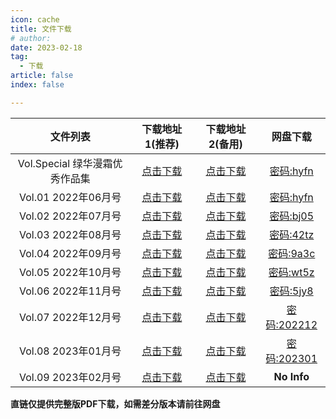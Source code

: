 ```yaml
---
icon: cache
title: 文件下载
# author: 
date: 2023-02-18
tag:
  - 下载
article: false
index: false

---
```

<!-- more -->

| 文件列表 | 下载地址1(推荐) | 下载地址2(备用) | 网盘下载 |
|:-:|:-:|:-:|:-:|
| Vol.Special 绿华漫霜优秀作品集 | [点击下载](https://raw.fastgit.org/dscmarkw/aneot-pdf/main/回归线Vol.Special_22-05.pdf) | [点击下载](https://raw.githubusercontent.com/dscmarkw/aneot-pdf/main/回归线Vol.Special_22-05.pdf) | [密码:hyfn](https://wwb.lanzouf.com/b011miqxc) |
| Vol.01 2022年06月号 | [点击下载](https://raw.fastgit.org/dscmarkw/aneot-pdf/main/回归线Vol.01_22-06.pdf) | [点击下载](https://raw.githubusercontent.com/dscmarkw/aneot-pdf/main/回归线Vol.01_22-06.pdf) | [密码:hyfn](https://wwb.lanzouf.com/b011miqxc) |
| Vol.02 2022年07月号 | [点击下载](https://raw.fastgit.org/dscmarkw/aneot-pdf/main/回归线Vol.02_22-07.pdf) | [点击下载](https://raw.githubusercontent.com/dscmarkw/aneot-pdf/main/回归线Vol.02_22-07.pdf) | [密码:bj05](hhttps://wwb.lanzouf.com/b011u6cne) |
| Vol.03 2022年08月号 | [点击下载](https://raw.fastgit.org/dscmarkw/aneot-pdf/main/回归线Vol.03_22-08.pdf) | [点击下载](https://raw.githubusercontent.com/dscmarkw/aneot-pdf/main/回归线Vol.03_22-08.pdf) | [密码:42tz](https://wwb.lanzouy.com/b011ya7gf) |
| Vol.04 2022年09月号 | [点击下载](https://raw.fastgit.org/dscmarkw/aneot-pdf/main/回归线Vol.04_22-09.pdf) | [点击下载](https://raw.githubusercontent.com/dscmarkw/aneot-pdf/main/回归线Vol.04_22-09.pdf) | [密码:9a3c](https://wwb.lanzoue.com/b0121q8la) |
| Vol.05 2022年10月号 | [点击下载](https://raw.fastgit.org/dscmarkw/aneot-pdf/main/回归线Vol.05_22-10.pdf) | [点击下载](https://raw.githubusercontent.com/dscmarkw/aneot-pdf/main/回归线Vol.05_22-10.pdf) | [密码:wt5z](https://cloud.189.cn/web/share?code=JJFrM3fqqyMj) |
| Vol.06 2022年11月号 | [点击下载](https://raw.fastgit.org/dscmarkw/aneot-pdf/main/回归线Vol.06_22-11.pdf) | [点击下载](https://raw.githubusercontent.com/dscmarkw/aneot-pdf/main/回归线Vol.06_22-11.pdf) | [密码:5jy8](https://aneot.lanzoue.com/b012bjyib) |
| Vol.07 2022年12月号 | [点击下载](https://raw.fastgit.org/dscmarkw/aneot-pdf/main/回归线Vol.07_22-12.pdf) | [点击下载](https://raw.githubusercontent.com/dscmarkw/aneot-pdf/main/回归线Vol.07_22-12.pdf) | [密码:202212](https://wwwe.lanzoue.com/b041kqqmf) |
| Vol.08 2023年01月号 | [点击下载](https://raw.fastgit.org/dscmarkw/aneot-pdf/main/回归线Vol.08_23-01.pdf) | [点击下载](https://raw.githubusercontent.com/dscmarkw/aneot-pdf/main/回归线Vol.08_23-01.pdf) | [密码:202301](https://wwwe.lanzoum.com/b041o7uuh) |
| Vol.09 2023年02月号 | [点击下载](https://raw.fastgit.org/dscmarkw/aneot-pdf/main/回归线Vol.09_23-02.pdf) | [点击下载](https://raw.githubusercontent.com/dscmarkw/aneot-pdf/main/回归线Vol.09_23-02.pdf) | **No Info** |

**直链仅提供完整版PDF下载，如需差分版本请前往网盘**

<ArticleAd />